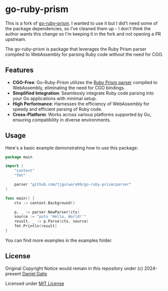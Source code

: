 # go-ruby-prism

This is a fork of [go-ruby-prism](https://github.com/tjgurwara99/go-ruby-prism).
I wanted to use it but I did't need some of the package dependencies, so I've cleaned
them up - I don't think the author wants this change so I'm keeping it in the fork and
not opening a PR upstream.

The go-ruby-prism is package that leverages the Ruby Prism parser compiled to WebAssembly for parsing Ruby code without the need for CGO.

## Features

- **CGO-Free**: Go-Ruby-Prism utilizes the [Ruby Prism parser](https://github.com/ruby/prism) compiled to WebAssembly, eliminating the need for CGO bindings.
- **Simplified Integration**: Seamlessly integrate Ruby code parsing into your Go applications with minimal setup.
- **High Performance**: Harnesses the efficiency of WebAssembly for speedy and efficient parsing of Ruby code.
- **Cross-Platform**: Works across various platforms supported by Go, ensuring compatibility in diverse environments.

## Usage

Here's a basic example demonstrating how to use this package:

```go
package main

import (
	"context"
	"fmt"

	parser "github.com/tjgurwara99/go-ruby-prism/parser"
)

func main() {
	ctx := context.Background()

	p, _ := parser.NewParser(ctx)
	source := "puts 'Hello, World!'"
	result, _ := p.Parse(ctx, source)
	fmt.Println(result)
}
```

You can find more examples in the examples folder.

## License

Original Copyright Notice would remain in this repository under (c) 2024-present [Daniel Gatis](https://github.com/danielgatis)

Licensed under [MIT License](./LICENSE.txt)
